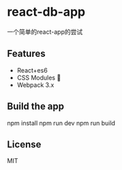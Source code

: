# react-db-app

一个简单的react-app的尝试

## Features

- React+es6
- CSS Modules 🚀
- Webpack 3.x

## Build the app

npm install
npm run dev
npm run build

## License

MIT

